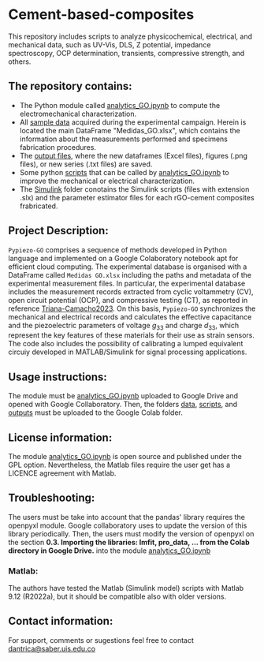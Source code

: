 # Cement-based-composites

This repository includes scripts to analyze physicochemical, electrical, and mechanical data, such as UV-Vis, DLS, Z potential, impedance spectroscopy, OCP determination, transients, compressive strength, and others.

## The repository contains:

- The Python module called [analytics_GO.ipynb](analytics_GO.ipynb) to compute the electromechanical characterization.
- All [sample data](/data) acquired during the experimental campaign. Herein is located the main DataFrame "Medidas_GO.xlsx", which contains the information about the measurements performed and specimens fabrication procedures.
- The [output files](/outputs), where the new dataframes (Excel files), figures (.png files), or new series (.txt files) are saved.
- Some python [scripts](scripts) that can be called by [analytics_GO.ipynb](analytics_GO.ipynb) to improve the mechanical or electrical characterization.
- The [Simulink](/Simulink) folder conotains the Simulink scripts (files with extension .slx) and the parameter estimator files for each rGO-cement composites frabricated.

## Project Description: 

$\texttt{Pypiezo-GO}$ comprises a sequence of methods developed in Python language and implemented on a Google Colaboratory notebook apt for efficient cloud computing. The experimental database is organised with a DataFrame called $\texttt{Medidas GO.xlsx}$ including the paths and metadata of the experimental measurement files. In particular, the experimental database includes the measurement records extracted from cyclic voltammetry (CV), open circuit potential (OCP), and compressive testing (CT), as reported in reference [Triana-Camacho2023](https://doi.org/10.1016/j.cemconcomp.2023.105063). On this basis, $\texttt{Pypiezo-GO}$ synchronizes the mechanical and electrical records and calculates the effective capacitance and the piezoelectric parameters of voltage $g_{33}$ and charge $d_{33}$, which represent the key features of these materials for their use as strain sensors. The code also includes the possibility of calibrating a lumped equivalent circuiy developed in MATLAB/Simulink for signal processing applications.

## Usage instructions:

The module must be [analytics_GO.ipynb](analytics_GO.ipynb) uploaded to Google Drive and opened with Google Collaboratory. Then, the folders [data](/data), [scripts](/scripts), and [outputs](/outputs) must be uploaded to the Google Colab folder. 

## License information:

The module [analytics_GO.ipynb](analytics_GO.ipynb) is open source and published under the GPL option. Nevertheless, the Matlab files require the user get has a LICENCE agreement with Matlab.

## Troubleshooting:

The users must be take into account that the pandas' library requires the openpyxl module. Google collaboratory uses to update the version of this library periodically. Then, the users must modify the version of openpyxl on the section <b>0.3. Importing the libraries: lmfit, pro_data, ... from the Colab directory in Google Drive.</b> into the module [analytics_GO.ipynb](analytics_GO.ipynb)

### Matlab:
The authors have tested the Matlab (Simulink model) scripts with Matlab 9.12 (R2022a), but it should be compatible also with older versions.


## Contact information:

For support, comments or sugestions feel free to contact dantrica@saber.uis.edu.co
